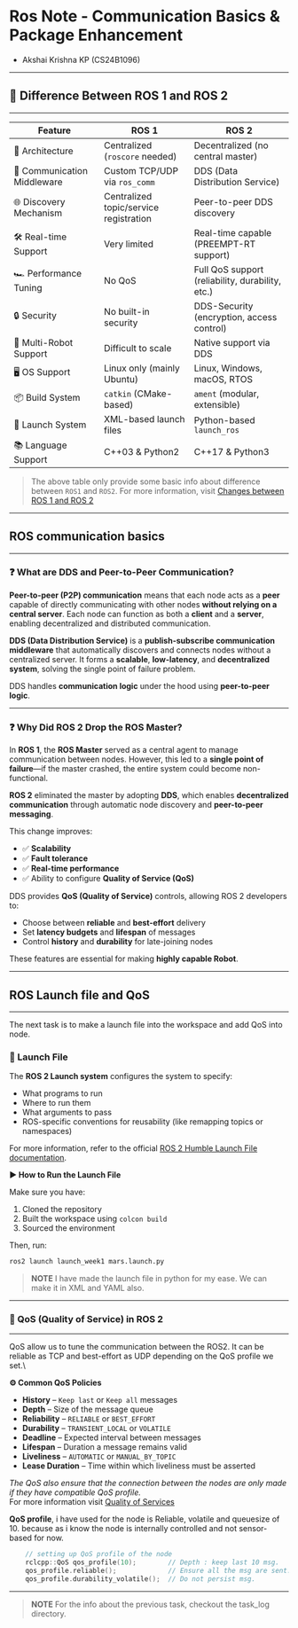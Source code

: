 # Ros Note - Communication Basics & Package Enhancement
* Akshai Krishna KP (CS24B1096)

---
## 🔄 Difference Between ROS 1 and ROS 2
---

| Feature                    | ROS 1                                     | ROS 2                                             |
|----------------------------|-------------------------------------------|---------------------------------------------------|
| 🧠 Architecture            | Centralized (`roscore` needed)            | Decentralized (no central master)                 |
| 📡 Communication Middleware| Custom TCP/UDP via `ros_comm`             | DDS (Data Distribution Service)                   |
| 🌐 Discovery Mechanism     | Centralized topic/service registration    | Peer-to-peer DDS discovery                        |
| 🛠 Real-time Support       | Very limited                              | Real-time capable (PREEMPT-RT support)            |
| 🏎 Performance Tuning      | No QoS                                    | Full QoS support (reliability, durability, etc.)  |
| 🔒 Security                | No built-in security                      | DDS-Security (encryption, access control)         |
| 🚦 Multi-Robot Support     | Difficult to scale                        | Native support via DDS                            |
| 🖥 OS Support              | Linux only (mainly Ubuntu)                | Linux, Windows, macOS, RTOS                       |
| 📦 Build System            | `catkin` (CMake-based)                    | `ament` (modular, extensible)                     |
| 🚀 Launch System           | XML-based launch files                    | Python-based `launch_ros`                         |
| 📚 Language Support        | C++03 & Python2                           | C++17 & Python3                                   |

> The above table only provide some basic info about difference between `ROS1` and `ROS2`.
> For more information, visit [Changes between ROS 1 and ROS 2](https://design.ros2.org/articles/changes.html)

---
## ROS communication basics
---

### ❓ What are DDS and Peer-to-Peer Communication?

**Peer-to-peer (P2P) communication** means that each node acts as a **peer** capable of directly communicating with other nodes **without relying on a central server**. Each node can function as both a **client** and a **server**, enabling decentralized and distributed communication.

**DDS (Data Distribution Service)** is a **publish-subscribe communication middleware** that automatically discovers and connects nodes without a centralized server. It forms a **scalable**, **low-latency**, and **decentralized system**, solving the single point of failure problem.

DDS handles **communication logic** under the hood using **peer-to-peer logic**.

---

### ❓ Why Did ROS 2 Drop the ROS Master?

In **ROS 1**, the **ROS Master** served as a central agent to manage communication between nodes. However, this led to a **single point of failure**—if the master crashed, the entire system could become non-functional.

**ROS 2** eliminated the master by adopting **DDS**, which enables **decentralized communication** through automatic node discovery and **peer-to-peer messaging**.

This change improves:
- ✅ **Scalability**
- ✅ **Fault tolerance**
- ✅ **Real-time performance**
- ✅ Ability to configure **Quality of Service (QoS)**


DDS provides **QoS (Quality of Service)** controls, allowing ROS 2 developers to:

- Choose between **reliable** and **best-effort** delivery
- Set **latency budgets** and **lifespan** of messages
- Control **history** and **durability** for late-joining nodes

These features are essential for making **highly capable Robot**. 

---

## ROS Launch file and QoS
---

The next task is to make a launch file into the workspace and add QoS into node.

### 🚀 Launch File

The **ROS 2 Launch system** configures the system to specify:
- What programs to run
- Where to run them
- What arguments to pass
- ROS-specific conventions for reusability (like remapping topics or namespaces)

For more information, refer to the official [ROS 2 Humble Launch File documentation](https://docs.ros.org/en/humble/Tutorials/Intermediate/Launch/Creating-Launch-Files.html).

**▶️ How to Run the Launch File**

Make sure you have:
1. Cloned the repository
2. Built the workspace using `colcon build`
3. Sourced the environment

Then, run:

```bash
ros2 launch launch_week1 mars.launch.py
```

> **NOTE**
> I have made the launch file in python for my ease. We can make it in XML and YAML also.

---
### 📡 QoS (Quality of Service) in ROS 2
---
QoS allow us to tune the communication between the ROS2. It can be reliable as TCP and best-effort as UDP depending on the QoS profile we set.\

**⚙️ Common QoS Policies**

- **History** – `Keep last` or `Keep all` messages
- **Depth** – Size of the message queue
- **Reliability** – `RELIABLE` or `BEST_EFFORT`
- **Durability** – `TRANSIENT_LOCAL` or `VOLATILE`
- **Deadline** – Expected interval between messages
- **Lifespan** – Duration a message remains valid
- **Liveliness** – `AUTOMATIC` or `MANUAL_BY_TOPIC`
- **Lease Duration** – Time within which liveliness must be asserted

*The QoS also ensure that the connection between the nodes are only made if they have compatible QoS profile.*\
For more information visit [Quality of Services](https://docs.ros.org/en/humble/Tutorials/Intermediate/Launch/Creating-Launch-Files.html)

**QoS profile**, i have used for the node is Reliable, volatile and queuesize of 10. because as i know the node is internally controlled and not sensor-based for now.
```C
    // setting up QoS profile of the node
    rclcpp::QoS qos_profile(10);        // Depth : keep last 10 msg.
    qos_profile.reliable();             // Ensure all the msg are sent.
    qos_profile.durability_volatile();  // Do not persist msg.
```

---
> **NOTE**
> For the info about the previous task, checkout the task_log directory.
